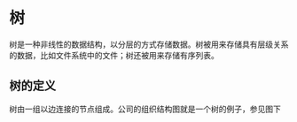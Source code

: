 # 树

树是一种非线性的数据结构，以分层的方式存储数据。树被用来存储具有层级关系的数据，比如文件系统中的文件；树还被用来存储有序列表。

## 树的定义

树由一组以边连接的节点组成。公司的组织结构图就是一个树的例子，参见图下